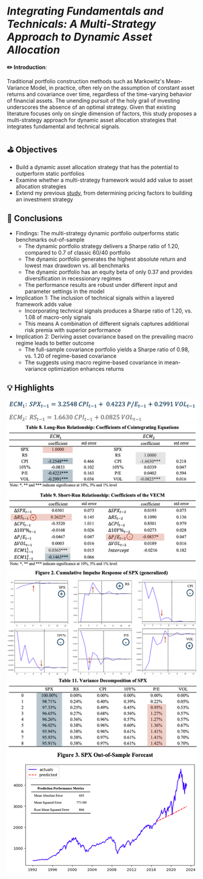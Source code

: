 # *Integrating Fundamentals and Technicals: A Multi-Strategy Approach to Dynamic Asset Allocation*

**✏️ Introduction**: 

Traditional portfolio construction methods such as Markowitz's Mean-Variance Model, in practice, often rely on the assumption of constant asset returns and covariance over time, regardless of the time-varying behavior of financial assets. The unending pursuit of the holy grail of investing underscores the absence of an optimal strategy. Given that existing literature focuses only on single dimension of factors, this study proposes a multi-strategy approach for dynamic asset allocation strategies that integrates fundamental and technical signals.


## ⛳️ Objectives 
- Build a dynamic asset allocation strategy that has the potential to outperform static portfolios
- Examine whether a multi-strategy framework would add value to asset allocation strategies
- Extend my previous [study](https://github.com/wayne-kuanghui-shen/python-spx_pricing_vecm_modeling), from determining pricing factors to building an investment strategy

## 📍 Conclusions
- Findings: The multi-strategy dynamic portfolio outperforms static benchmarks out-of-sample
  - The dynamic portfolio strategy delivers a Sharpe ratio of 1.20, compared to 0.7 of classic 60/40 portfolio
  - The dynamic portfolio generates the highest absolute return and lowest max drawdown vs. all benchmarks
  - The dynamic portfolio has an equity beta of only 0.37 and provides diversification in recessionary regimes
  - The performance results are robust under different input and parameter settings in the model
- Implication 1: The inclusion of technical signals within a layered framework adds value
  - Incorporating technical signals produces a Sharpe ratio of 1.20, vs. 1.08 of macro-only signals
  - This means A combination of different signals captures additional risk premia with superior performance
- Implication 2: Deriving asset covariance based on the prevailing macro regime leads to better outcome
  - The full-sample covariance portfolio yields a Sharpe ratio of 0.98, vs. 1.20 of regime-based covariance
  - The suggests using macro regime-based covariance in mean-variance optimization enhances returns

## 💡 Highlights 

<img src="https://github.com/wayne-kuanghui-shen/python-spx_pricing_vecm_modeling/blob/main/highlights/VECM_ECMs.png" >
<img src="https://github.com/wayne-kuanghui-shen/python-spx_pricing_vecm_modeling/blob/main/highlights/VECM_lr_coef.png" >
<img src="https://github.com/wayne-kuanghui-shen/python-spx_pricing_vecm_modeling/blob/main/highlights/VECM_sr_coef.png" >
<img src="https://github.com/wayne-kuanghui-shen/python-spx_pricing_vecm_modeling/blob/main/highlights/impluse_response.png" >
<img src="https://github.com/wayne-kuanghui-shen/python-spx_pricing_vecm_modeling/blob/main/highlights/variance_decomposition.png" >
<img src="https://github.com/wayne-kuanghui-shen/python-spx_pricing_vecm_modeling/blob/main/highlights/forecasting.png" >
